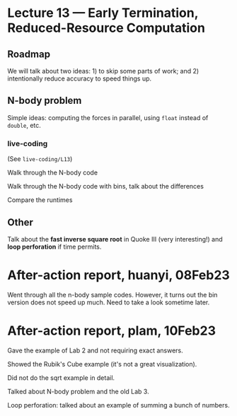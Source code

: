 # Lecture 13 — Early Termination, Reduced-Resource Computation

## Roadmap

We will talk about two ideas: 1) to skip some parts of work; and 2)
intentionally reduce accuracy to speed things up.

## N-body problem

Simple ideas: computing the forces in parallel, using `float` instead of
`double`, etc.

### live-coding

(See `live-coding/L13`)

Walk through the N-body code

Walk through the N-body code with bins, talk about the differences

Compare the runtimes

## Other

Talk about the **fast inverse square root** in Quoke III (very interesting!) and
**loop perforation** if time permits.

# After-action report, huanyi, 08Feb23

Went through all the n-body sample codes. However, it turns out the bin version
does not speed up much. Need to take a look sometime later.

# After-action report, plam, 10Feb23

Gave the example of Lab 2 and not requiring exact answers.

Showed the Rubik's Cube example (it's not a great visualization).

Did not do the sqrt example in detail.

Talked about N-body problem and the old Lab 3.

Loop perforation: talked about an example of summing a bunch of numbers.
